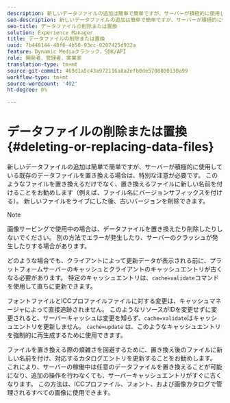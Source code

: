 ```yaml
---
description: 新しいデータファイルの追加は簡単で簡単ですが、サーバーが積極的に使用している既存のデータファイルを置き換える場合は、特別な注意が必要です。 このようなファイルを置き換えるだけでなく、置き換えるファイルに新しい名前を付けることをお勧めします（例えば、ファイル名にバージョンサフィックスを付ける）。 新しいファイルをライブにした後、古いバージョンを削除できます。
seo-description: 新しいデータファイルの追加は簡単で簡単ですが、サーバーが積極的に使用している既存のデータファイルを置き換える場合は、特別な注意が必要です。 このようなファイルを置き換えるだけでなく、置き換えるファイルに新しい名前を付けることをお勧めします（例えば、ファイル名にバージョンサフィックスを付ける）。 新しいファイルをライブにした後、古いバージョンを削除できます。
seo-title: データファイルの削除または置換
solution: Experience Manager
title: データファイルの削除または置換
uuid: 7b446144-48f6-4b50-93ec-0287425d932a
feature: Dynamic Mediaクラシック，SDK/API
role: 開発者、管理者、実業家
translation-type: tm+mt
source-git-commit: 469d1a5c43a972116a8a2efb0de5708800130a99
workflow-type: tm+mt
source-wordcount: '402'
ht-degree: 0%

---
```



# データファイルの削除または置換{#deleting-or-replacing-data-files}

新しいデータファイルの追加は簡単で簡単ですが、サーバーが積極的に使用している既存のデータファイルを置き換える場合は、特別な注意が必要です。 このようなファイルを置き換えるだけでなく、置き換えるファイルに新しい名前を付けることをお勧めします（例えば、ファイル名にバージョンサフィックスを付ける）。 新しいファイルをライブにした後、古いバージョンを削除できます。

>[!NOTE]
>
>画像サービングで使用中の場合は、データファイルを置き換えたり削除したりしないでください。 別の方法でエラーが発生したり、サーバーのクラッシュが発生したりする場合があります。

どのような場合でも、クライアントによって更新データが表示される前に、プラットフォームサーバーのキャッシュとクライアントのキャッシュエントリが古くなる必要があります。 特定のキャッシュエントリは、`cache=validate`コマンドを使用して直ちに更新できます。

フォントファイルとICCプロファイルファイルに対する変更は、キャッシュマネージャによって直接追跡されません。 このようなリソースがIDを変更せずに変更されると、サーバーキャッシュは変更を知らず、`cache=validate`はキャッシュエントリを更新しません。 `cache=update` は、このようなキャッシュエントリを強制的に再生成するために使用できます。

ファイルを置き換える際の煩雑さを回避するために、置き換え後のファイルに新しい名前を付け、対応するカタログエントリを更新することをお勧めします。 これにより、サーバーの稼働中は任意のデータファイルを置き換えることが可能になり、追加の操作を行わなくても、サーバーキャッシュエントリがすぐに古くなります。 この方法は、ICCプロファイル、フォント、および画像カタログで管理されるすべての画像に使用できます。
